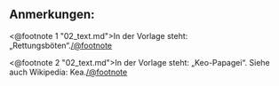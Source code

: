 Anmerkungen:
------------

<@footnote 1 "02_text.md">In der Vorlage steht: „Rettungsböten“.</@footnote>

<@footnote 2 "02_text.md">In der Vorlage steht: „Keo-Papagei“. Siehe auch Wikipedia: Kea.</@footnote>

